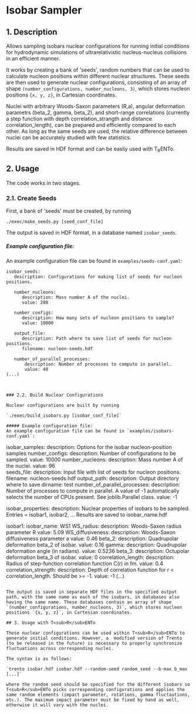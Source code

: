 # Isobar Sampler

## 1. Description

Allows sampling isobars nuclear configurations for running initial conditions for hydrodynamic simulations of ultrarelativistic nucleus-nucleus collisions in an efficient manner. 

It works by creating a bank of 'seeds', random numbers that can be used to calculate nucleon positions within different nuclear structures. These seeds are then used to generate nuclear configurations, consisting of an array of shape `(number_configurations, number_nucleons, 3)`, which stores nucleon positions `{x, y, z}`, in Cartesian coordinates.  

Nuclei with arbitrary Woods-Saxon parameters (R,a), angular deformation parametrs (beta_2, gamma, beta_2), and short-range correlations (currently a step function with depth correlation_strangth and distance correlation_length), can be prepared and efficiently compared to each other.  As long as the same seeds are used, the relative difference between nuclei can be accurately studied with few statistics.

Results are saved in HDF format and can be easliy used with T<sub>R</sub>ENTo.

## 2. Usage

The code works in two stages. 

### 2.1. Create Seeds

First, a bank of 'seeds' must be created, by running

`./exec/make_seeds.py [seed_conf_file] `

The output is saved in HDF format, in a database named `isobar_seeds`.

##### Example configuration file:
An example configuration file can be found in `examples/seeds-conf.yaml`:
```
isobar_seeds:
   description: Configurations for making list of seeds for nucleon positions.
   
   number_nucleons: 
      description: Mass number A of the nuclei.
      value: 208
   
   number_configs:
      description: How many sets of nucleon positions to sample?
      value: 10000
         
   output_file:
      description: Path where to save list of seeds for nucleon positions.
      filename: nucleon-seeds.hdf

   number_of_parallel_processes:
       description: Number of processes to compute in parallel.  
       value: 40
(...)



### 2.2. Build Nuclear Configurations

Nuclear configurations are built by running

`./exec/build_isobars.py [isobar_conf_file]`

##### Example configuration file:
An example configuration file can be found in `examples/isobars-conf.yaml`:
```
isobar_samples:
   description: Options for the isobar nucleon-position samples
   number_configs:
     description: Number of configurations to be sampled.
     value: 10000
   number_nucleons: 
      description: Mass number A of the nuclei.
      value: 96    
   seeds_file:
     description: Input file with list of seeds for nucleon positions.
     filename: nucleon-seeds.hdf
   output_path:
      description: Output directory where to save 
      dirname: test
   number_of_parallel_processes:
       description: Number of processes to compute in parallel. A value of -1 automatically selects the number of CPUs present.  See joblib.Parallel class.
       value: -1

isobar_properties:
   description: Nuclear properties of isobars to be sampled. Entries = isobar1, isobar2, ... Results are saved to isobar_name.hdf
   
   isobar1:
     isobar_name: WS1
     WS_radius:
       description: Woods-Saxon radius parameter R
       value: 5.09
     WS_diffusiveness:
       description: Woods-Saxon diffusiveness parameter a
       value: 0.46
     beta_2:
       description: Quadrupolar deformation beta_2 of isobar.
       value: 0.16
     gamma:
       description: Quadrupolar deformation angle (in radians).
       value: 0.5236
     beta_3:
       description: Octupolar deformation beta_3 of isobar.
       value: 0
     correlation_length:
       description: Radius of step-function correlation function C(r) in fm.
       value: 0.4
     correlation_strength:
       description: Depth of correlation function for r < correlation_length.  Should be >= -1.
       value: -1
(...)
```

The output is saved in separate HDF files in the specified output path, with the same name as each of the isobars, in databases also having the same name. These databases contain an array of shape `(number_configurations, number_nucleons, 3)`, which stores nucleon positions `{x, y, z}`, in Cartesian coordinates.

## 3. Usage with T<sub>R</sub>ENTo

These nuclear configurations can be used within T<sub>R</sub>ENTo to generate initial conditions. However, a  modified version of Trento (to be released in the future) is necessary to properly synchronize fluctuations across corresponding nuclei.

The syntax is as follows:

`trento isobar.hdf isobar.hdf --random-seed random_seed --b-max b_max [...]`

where the random seed should be specified for the different isobars so T<sub>R</sub>ENTo picks corresponding configurations and applies the same random elements (impact parameter, rotations, gamma fluctautions, etc.). The maximum impact parameter must be fixed by hand as well, otherwise it will vary with the nuclei.  



